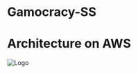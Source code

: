 # Gamocracy-SS

# Architecture on AWS
![Logo](https://cloudwellserved.com/wp-content/uploads/2019/12/serverless-we-application.png)

